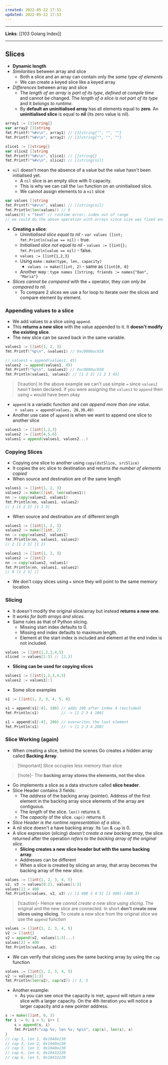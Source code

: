 ```yaml
---
created: 2022-05-22 17:51
updated: 2022-05-22 17:53
---
```

---
**Links**: [[103 Golang Index]]

---
## Slices
- **Dynamic length**
- *Similarities* between array and slice
	- Both a slice and an array can contain only the *same type of elements*
	- We can create a keyed slice like a keyed array
- *Differences* between array and slice
	- The *length of an array is part of its type*, *defined at compile time* and cannot be changed. The *length of a slice is not part of its type* and it *belongs to runtime*.
	- By **default an uninitialised array** has all elements equal to **zero**. An **uninitialised slice** is equal to **nil** (its zero value is nil). 
```go
array1 := [3]string{}
var array2 [3]string
fmt.Printf("%#v\n", array1) // [3]string{"", "", ""}
fmt.Printf("%#v\n", array2) // [3]string{"", "", ""}

slice1 := []string{}
var slice2 []string
fmt.Printf("%#v\n", slice1) // []string{}
fmt.Printf("%#v\n", slice2) // []string(nil)
```
- `nil` doesn't mean the absence of a value but the value hasn't been initialised yet. 
	- A `nil` slice is an empty slice with 0 capacity.
	- This is why we can call the `len` function on an uninitialised slice.
	- We cannot assign elements to a `nil` slice
```go
var values []string
fmt.Printf("%#v\n", values) // []string(nil)
fmt.Println(len(values)) // 0
values[0] = "test" // runtime error; index out of range
// we could do the above operation with arrays since size was fixed and it was initialised automatically with default values
```
- **Creating a slice**:
	- *Uninitialised slice equal to nil* - `var values []int; fmt.Println(value == nil)` - true.  
	- *Initialised slice not equal to nil* - `values := []int{}; fmt.Println(value == nil)` - false.
	- `values := []int{1,2,3}`
	- Using `make` : `make(type, len, capacity)`
		- `values := make([]int, 2)` - same as `[]int{0, 0}`
	- Another way : `type names []string; friends := names{"Dan", "Maria"}`
- *Slices cannot be compared* with the `=` operator, they *can only be compared to nil*. 
	- To compare 2 slices we use a for loop to iterate over the slices and compare element by element.

### Appending values to a slice
- We add values to a slice using `append`.
- This **returns a new slice** with the value appended to it. It **doesn't modify the existing slice**.
- The new slice can be saved back in the same variable.
```go
values1 := []int{1, 2, 3}
fmt.Printf("%p\n", &values1) // 0xc0000ac018

// values1 = append(values1, 45)
values2 := append(values1, 45) 
fmt.Printf("%p\n", &values2) // 0xc0000ac030
fmt.Println(values1, values2) // [1 2 3] [1 2 3 45]
```
> [!caution] In the above example we can't use simple `=` since `values2` hasn't been declared. If you were assigning the `values1` to `append` then using `=` would have been okay

- `append` is a variadic function and *can append more than one value*.
	- `values = append(values, 20,30,40)`
- Another use case of `append` is when we want to append one slice to another slice
```go
values1 := []int{1,2,3}
values2 := []int{4,5,6}
values1 = append(values1, values2...)
```

### Copying Slices
- Copying one slice to another using `copy(dstSlice, srcSlice)`
- It copies the src slice to destination and *returns the number of elements copied*
- When source and destination are of the same length
```go
values1 := []int{1, 2, 3}
values2 := make([]int, len(values1))
nn := copy(values2, values1)
fmt.Println(nn, values1, values2)
// 3 [1 2 3] [1 2 3]
```
- When source and destination are of different length
```go
values1 := []int{1, 2, 3}
values2 := make([]int, 2)
nn := copy(values2, values1)
fmt.Println(nn, values1, values2)
// 2 [1 2 3] [1 2]

values1 := []int{1, 2, 3}
values2 := []int{}
nn := copy(values2, values1)
fmt.Println(nn, values1, values2)
// 0 [1 2 3] []
```
- We don't copy slices using `=` since they will point to the same memory location.

### Slicing
- It doesn't modify the original slice/array but instead **returns a new one**.
- It *works for both arrays and slices*.
- Same rules as that of Python slicing. 
	- Missing start index defaults to 0. 
	- Missing end index defaults to maximum length.
	- Element at the start index is included and element at the end index is not included.
```go
values := []int{1,2,3,4,5}
sliced := values[1:3] // [2,3]
```
- **Slicing can be used for copying slices**
```go
values1 := []int{1,2,3,4,5}
values2 := values1[:]
```
- Some slice examples
```go
s1 := []int{1, 2, 3, 4, 5, 6}

s1 = append(s1[:4], 100) // adds 100 after index 4 (excluded)
fmt.Println(s1)          // -> [1 2 3 4 100]

s1 = append(s1[:4], 200) // overwrites the last element
fmt.Println(s1)          // -> [1 2 3 4 200]
```

### Slice Working (again)
- When creating a slice, behind the scenes Go creates a hidden array called **Backing Array**.

> [!important] Slice occupies less memory than slice

> [!note]- The **backing array stores the elements, not the slice**.

- Go implements a slice as a data structure called **slice header**.
- Slice Header contains 3 fields:
	- The *address* of the backing array (pointer). Address of the first element in the backing array since elements of the array are contiguous.
	- The *length* of the slice. `len()` returns it.
	- The *capacity* of the slice. `cap()` returns it.
- *Slice Header is the runtime representation of a slice*.
- A nil slice doesn't a have backing array. Its `len` & `cap` is 0.
- A slice expression (*slicing*) *doesn't create a new backing array*, the slice returned after the operation *refers to the backing array of the original slice*. 
	- **Slicing creates a new slice header but with the same backing array**.
	- Addresses can be different
	- When a slice is created by slicing an array, that array becomes the backing array of the new slice.
```go
values := []int{1, 2, 3, 4, 5}
v2, v3 := values[0:2], values[1:3]
values[1] = 400
fmt.Println(values, v2, v3) // [1 400 3 4 5] [1 400] [400 3]
```
> [!caution]- Hence we *cannot create a new slice using slicing*. The original and the new slice are connected. In short **don't create new slices using slicing**.
> To create a new slice from the original slice we use the `append` function

```go
values := []int{1, 2, 3, 4, 5}
v2 := []int{}
v2 = append(v2, values[1:3]...)
values[2] = 400
fmt.Println(values, v2)
```
- We can verify that slicing uses the same backing array by using the `cap` function
```go
values := []int{1, 2, 3, 4, 5}
v2 := values[1:3]
fmt.Println(len(v2), cap(v2)) // 3, 5
```
- Another example: 
	- As you can see once the capacity is met, `append` will return a new slice with a larger capacity. On the 4th iteration you will notice a larger capacity and a new pointer address.
```go
s := make([]int, 0, 3)
for i := 0; i < 5; i++ {
    s = append(s, i)
    fmt.Printf("cap %v, len %v, %p\n", cap(s), len(s), s)
}
// cap 3, len 1, 0x1040e130
// cap 3, len 2, 0x1040e130
// cap 3, len 3, 0x1040e130
// cap 6, len 4, 0x10432220
// cap 6, len 5, 0x10432220
```